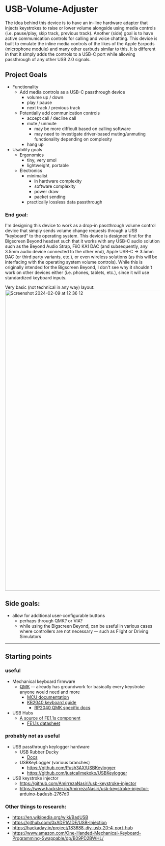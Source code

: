 # USB-Volume-Adjuster

The idea behind this device is to have an in-line hardware adapter that injects keystrokes to raise or lower volume alongside using media controls (i.e. pause/play, skip track, previous track). Another (side) goal is to have active communication controls for calling and voice chatting. This device is built to emulate the inline media controls of the likes of the Apple Earpods (microphone module) and many other earbuds similar to this. It is different in that it simply adds the controls to a USB-C port while allowing passthrough of any other USB 2.0 signals.

## Project Goals

- Functionality
  - Add media controls as a USB-C passthrough device
    - volume up / down
    - play / pause
    - next track / previous track
  - Potentially add communication controls
    - accept call / decline call
    - mute / unmute
      - may be more difficult based on calling software
      - may need to investigate driver-based muting/unmuting functionality depending on complexity
    - hang up
- Usability goals
  - Ergonomics
    - tiny, very smol
    - lightweight, portable
  - Electronics
    - minimalist
      - in hardware complexity
      - software complexity
      - power draw
      - packet sending
    - practically lossless data passthrough

### End goal:

I'm designing this device to work as a drop-in passthrough volume control device that simply sends volume change requests through a USB "keyboard" to the operating system. This device is designed first for the Bigscreen Beyond headset such that it works with any USB-C audio solution such as the Beyond Audio Strap, FiiO KA1 DAC (and subsequently, any 3.5mm audio device connected to the other end), Apple USB-C -> 3.5mm DAC (or third party variants, etc.), or even wireless solutions (as this will be interfacing with the operating system volume controls). While this is originally intended for the Bigscreen Beyond, I don't see why it shouldn't work on other devices either (i.e. phones, tablets, etc.), since it will use standardized keyboard inputs.

Very basic (not technical in any way) layout:
<img width="977" alt="Screenshot 2024-02-09 at 12 36 12" src="https://github.com/altunidev/USB-Volume-Adjuster/assets/66493425/ebc5b4ef-8a19-49ae-951d-2891289d2c83">

## Side goals:

- allow for additional user-configurable buttons
  - perhaps through QMK? or VIA?
  - while using the Bigscreen Beyond, can be useful in various cases where controllers are not necessary -- such as Flight or Driving Simulators

---

## Starting points

### useful
- Mechanical keyboard firmware
  - [QMK](https://qmk.fm/) -- already has groundwork for basically every keystroke anyone would need and more
    - [MCU documentation](https://docs.qmk.fm/#/platformdev_selecting_arm_mcu)
    - [KB2040 keyboard guide](https://learn.adafruit.com/using-qmk-on-rp2040-microcontrollers/adafruit-kb2040-on-the-pb-gherkin-30-keyboard)
      - [RP2040 QMK specific docs](https://docs.qmk.fm/#/platformdev_rp2040)
- USB Hubs
  - [A source of FE1.1s component](https://www.lcsc.com/product-detail/USB_FE1-1S_C9359.html)
    - [FE1.1s datasheet](https://cdn-shop.adafruit.com/product-files/2991/FE1.1s%20Data%20Sheet%20(Rev.%201.0).pdf)

### probably not as useful
- USB passthrough keylogger hardware
  - USB Rubber Ducky
    - [Docs](https://docs.hak5.org/hak5-usb-rubber-ducky/ducky-script-basics/keystroke-injection#system-keys)
  - USBKeyLogger (various branches)
    - https://github.com/Push3AX/USBKeylogger
    - https://github.com/justcallmekoko/USBKeylogger
- USB keystroke injector
  - https://github.com/AmirrezaNasiri/usb-keystroke-injector
  - https://www.hackster.io/AmirrezaNasiri/usb-keystroke-injector-arduino-badusb-2767d0

### Other things to research:
- https://en.wikipedia.org/wiki/BadUSB
- https://github.com/0xADE1A1DE/USB-Injection
- https://hackaday.io/project/183688-diy-usb-20-4-port-hub
- https://www.amazon.com/One-Handed-Mechanical-Keyboard-Programming-Swappable/dp/B09PD2BWHL/
